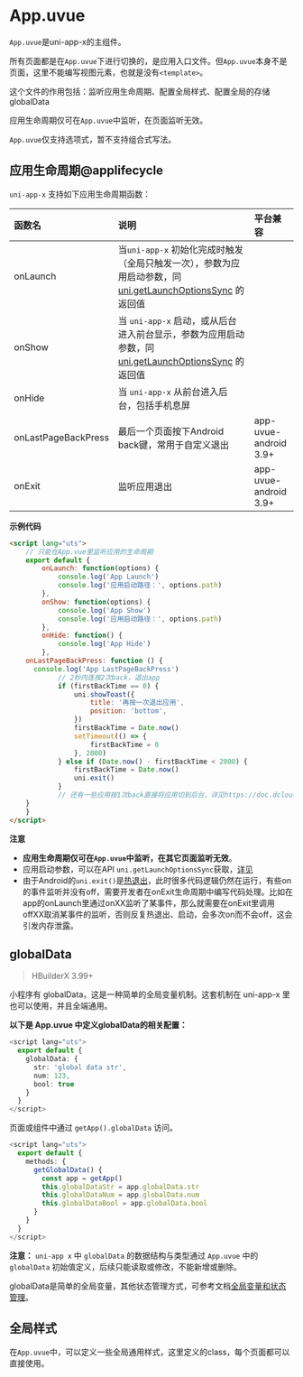 # App.uvue

`App.uvue`是uni-app-x的主组件。

所有页面都是在`App.uvue`下进行切换的，是应用入口文件。但`App.uvue`本身不是页面，这里不能编写视图元素，也就是没有`<template>`。

这个文件的作用包括：监听应用生命周期、配置全局样式、配置全局的存储globalData

应用生命周期仅可在`App.uvue`中监听，在页面监听无效。

`App.uvue`仅支持选项式，暂不支持组合式写法。

## 应用生命周期@applifecycle

`uni-app-x` 支持如下应用生命周期函数：

|函数名|说明|平台兼容|
|:-|:-|:-|
|onLaunch|当`uni-app-x` 初始化完成时触发（全局只触发一次），参数为应用启动参数，同 [uni.getLaunchOptionsSync](../api/get-launch-options-sync.md#getlaunchoptionssync) 的返回值||
|onShow|当 `uni-app-x` 启动，或从后台进入前台显示，参数为应用启动参数，同 [uni.getLaunchOptionsSync](../api/get-launch-options-sync.md#getlaunchoptionssync) 的返回值||
|onHide|当 `uni-app-x` 从前台进入后台，包括手机息屏||
|onLastPageBackPress|最后一个页面按下Android back键，常用于自定义退出|app-uvue-android 3.9+|
|onExit|监听应用退出|app-uvue-android 3.9+|

**示例代码**
```html
<script lang="uts">
	// 只能在App.vue里监听应用的生命周期
	export default {
		onLaunch: function(options) {
			console.log('App Launch')
			console.log('应用启动路径：', options.path)
		},
		onShow: function(options) {
			console.log('App Show')
			console.log('应用启动路径：', options.path)
		},
		onHide: function() {
			console.log('App Hide')
		},
    onLastPageBackPress: function () {
      console.log('App LastPageBackPress')
			// 2秒内连按2次back，退出app
			if (firstBackTime == 0) {
				uni.showToast({
					title: '再按一次退出应用',
					position: 'bottom',
				})
				firstBackTime = Date.now()
				setTimeout(() => {
					firstBackTime = 0
				}, 2000)
			} else if (Date.now() - firstBackTime < 2000) {
				firstBackTime = Date.now()
				uni.exit()
			}
			// 还有一些应用按1次back直接将应用切到后台，详见https://doc.dcloud.net.cn/uni-app-x/api/exit.html#back
    }
	}
</script>
```

**注意**
- **应用生命周期仅可在`App.uvue`中监听，在其它页面监听无效**。
- 应用启动参数，可以在API `uni.getLaunchOptionsSync`获取，[详见](../api/get-launch-options-sync.md#getlaunchoptionssync)
- 由于Android的`uni.exit()`是[热退出](../api/exit.md)，此时很多代码逻辑仍然在运行，有些on的事件监听并没有off，需要开发者在onExit生命周期中编写代码处理。比如在app的onLaunch里通过onXX监听了某事件，那么就需要在onExit里调用offXX取消某事件的监听，否则反复热退出、启动，会多次on而不会off，这会引发内存泄露。

## globalData

> HBuilderX 3.99+

小程序有 globalData，这是一种简单的全局变量机制。这套机制在 uni-app-x 里也可以使用，并且全端通用。

**以下是 App.uvue 中定义globalData的相关配置：**

```ts
<script lang="uts">
  export default {  
    globalData: {  
      str: 'global data str',
      num: 123,
      bool: true 
    }
  }  
</script>  
```

页面或组件中通过 `getApp().globalData` 访问。

```ts
<script lang="uts">
  export default {  
    methods: {
      getGlobalData() {
        const app = getApp()
        this.globalDataStr = app.globalData.str
        this.globalDataNum = app.globalData.num
        this.globalDataBool = app.globalData.bool
      }
    }
  }
</script>
```

**注意：** `uni-app x` 中 `globalData` 的数据结构与类型通过 `App.uvue` 中的 `globalData` 初始值定义，后续只能读取或修改，不能新增或删除。

globalData是简单的全局变量，其他状态管理方式，可参考文档[全局变量和状态管理](../tutorial/store.md)。

## 全局样式

在`App.uvue`中，可以定义一些全局通用样式，这里定义的class，每个页面都可以直接使用。
